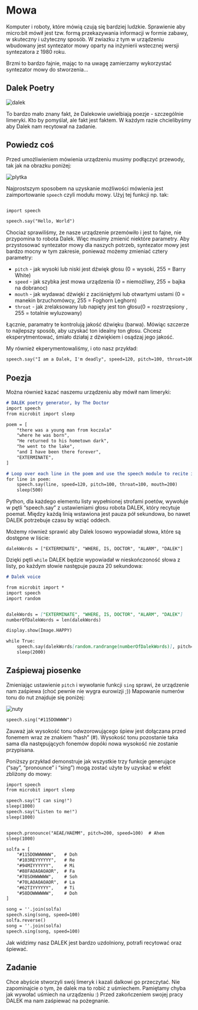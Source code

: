 # Mowa

Komputer i roboty, które mówią czują się bardziej ludzkie. Sprawienie aby micro:bit mówił jest tzw. formą przekazywania informacji w formie zabawy,
w skuteczny i użyteczny sposób. W zwiazku z tym w urządzeniu wbudowany jest syntezator mowy oparty na inżynierii wstecznej wersji syntezatora z 1980 roku.

Brzmi to bardzo fajnie, mając to na uwagę zamierzamy wykorzystać syntezator mowy do stworzenia...

## Dalek Poetry

![dalek][logo1]

[logo1]: https://github.com/plpug/Microbit/blob/master/10/img/dalek.jpg "robot dalek"

To bardzo mało znany fakt, że Dalekowie uwielbiają poezje - szczególnie limeryki. Kto by pomyślał, ale fakt jest faktem.
W każdym razie chcielibyśmy aby Dalek nam recytował na żadanie.

## Powiedz coś

Przed umożliwieniem mówienia urządzeniu musimy podłączyć przewody, tak jak na obrazku poniżej:

![plytka][logo2]

[logo2]: https://github.com/plpug/Microbit/blob/master/10/img/speech1.png "obraz plytki"

Najprostszym sposobem na uzyskanie możliwości mówienia jest zaimportowanie `speech` czyli modułu mowy. Użyj tej funkcji np. tak:

```markdown

import speech

speech.say("Hello, World")
```

Chociaż sprawiliśmy, że nasze urządzenie przemówiło i jest to fajne, nie przypomina to robota Dalek. Więc musimy zmienić niektóre parametry.
Aby przystosować syntezator mowy dla naszych potrzeb, syntezator mowy jest bardzo mocny w tym zakresie, ponieważ możemy zmieniać cztery parametry:

* `pitch` - jak wysoki lub niski jest dźwięk głosu (0 = wysoki, 255 = Barry White)
* `speed` - jak szybka jest mowa urządzenia (0 = niemożliwy, 255 = bajka na dobranoc)
* `mouth` - jak wydawać dźwięki z zaciśniętymi lub otwartymi ustami (0 = manekin brzuchomówcy, 255 = Foghorn Leghorn)
* `throat` - jak zrelaksowany lub napięty jest ton głosu(0 = rozstrzęsiony , 255 = totalnie wyluzowany)

Łącznie, paramatry te kontrolują jakość dźwięku (barwa). Mówiąc szczerze to najlepszy sposób, aby uzyskać ton idealny ton głosu. Chcesz eksperytmentować,
śmiało działaj z dźwiękiem i osądzaj jego jakość.

My również ekperymentowaliśmy, i oto nasz przykład:

```markdown
speech.say("I am a Dalek, I'm deadly", speed=120, pitch=100, throat=100, mouth=200)
```

## Poezja

Można również kazać naszemu urządzeniu aby mówił nam limeryki:

```markdown
# DALEK poetry generator, by The Doctor
import speech
from microbit import sleep

poem = [
    "there was a young man from koczala"
    "where he was born",
    "He returned to his hometown dark",
    "he went to the lake",
    "and I have been there forever",
    "EXTERMINATE",
]

# Loop over each line in the poem and use the speech module to recite it.
for line in poem:
    speech.say(line, speed=120, pitch=100, throat=100, mouth=200)
    sleep(500)

```

Python, dla każdego elementu listy wypełnionej strofami poetów, wywołuje w pętli “speech.say” z ustawieniami głosu robota DALEK, który recytuje poemat. Między każdą linią wstawiona jest pauza pół sekundowa, bo nawet DALEK potrzebuje czasu by wziąć oddech.

Możemy również sprawić aby Dalek losowo wypowiadał słowa, które są dostępne w liście:

`dalekWords = ["EXTERMINATE", "WHERE, IS, DOCTOR", "ALARM", "DALEK"]`

Dzięki pętli `while` DALEK będzie wypowiadał w nieskończoność słowa z listy, po każdym słowie następuje pauza 20 sekundowa:


```markdown
# Dalek voice

from microbit import *
import speech
import random


dalekWords = ["EXTERMINATE", "WHERE, IS, DOCTOR", "ALARM", "DALEK"]
numberOfDalekWords = len(dalekWords)

display.show(Image.HAPPY)

while True:
    speech.say(dalekWords[random.randrange(numberOfDalekWords)], pitch=64, speed=192, mouth=200, throat=64)
    sleep(2000)

```

## Zaśpiewaj piosenke

Zmieniając ustawienie `pitch` i wywołanie funkcji `sing` sprawi, że urządzenie nam zaśpiewa (choć pewnie nie wygra eurowizji ;))
Mapowanie numerów tonu do nut znajduje się poniżej:

![nuty][logo]

[logo]: https://github.com/plpug/Microbit/blob/master/10/img/speech.png "obraz nut"

```markdown
speech.sing("#115DOWWWW")
```

Zauważ jak wysokość tonu odwzorowującego śpiew jest dołączana przed fonemem wraz ze znakiem “hash” (#). Wysokość tonu pozostanie taka sama dla następujących fonemów dopóki nowa wysokość nie zostanie przypisana.

Poniższy przykład demonstruje jak wszystkie trzy funkcje generujące (“say”, “pronounce” i “sing”) mogą zostać użyte by uzyskać w efekt zbliżony do mowy:

```markdown
import speech
from microbit import sleep

speech.say("I can sing!")
sleep(1000)
speech.say("Listen to me!")
sleep(1000)


speech.pronounce("AEAE/HAEMM", pitch=200, speed=100)  # Ahem
sleep(1000)

solfa = [
    "#115DOWWWWWW",   # Doh
    "#103REYYYYYY",   # Re
    "#94MIYYYYYY",    # Mi
    "#88FAOAOAOAOR",  # Fa
    "#78SOHWWWWW",    # Soh
    "#70LAOAOAOAOR",  # La
    "#62TIYYYYYY",    # Ti
    "#58DOWWWWWW",    # Doh
]

song = ''.join(solfa)
speech.sing(song, speed=100)
solfa.reverse()
song = ''.join(solfa)
speech.sing(song, speed=100)
```

Jak widzimy nasz DALEK jest bardzo uzdolniony, potrafi recytować oraz śpiewać.

## Zadanie

Chce abyście stworzyli swój limeryk i kazali dalkowi go przeczytać. Nie zapominajcie o tym,
że dalek ma to robić z uśmiechem. Pamiętamy chyba jak wywołać uśmiech na urządzeniu :)
Przed zakończeniem swojej pracy DALEK ma nam zaśpiewać na pożegnanie.
